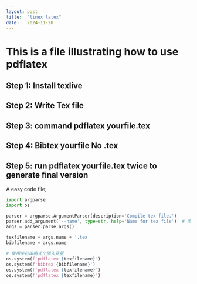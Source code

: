 ```yaml
---
layout: post
title:  "linux latex"
date:   2024-11-20
---
```



# This is a file illustrating how to use pdflatex

## Step 1: Install texlive

## Step 2: Write Tex file 

## Step 3: command pdflatex yourfile.tex

## Step 4: Bibtex yourfile **No .tex**

## Step 5: run pdflatex yourfile.tex twice to generate final version

A easy code file;

```python
import argparse
import os

parser = argparse.ArgumentParser(description='Compile tex file.')
parser.add_argument('--name', type=str, help='Name for tex file')  # 添加参数
args = parser.parse_args()

texfilename = args.name + '.tex'
bibfilename = args.name

# 使用字符串格式化插入变量
os.system(f'pdflatex {texfilename}')
os.system(f'bibtex {bibfilename}')
os.system(f'pdflatex {texfilename}')
os.system(f'pdflatex {texfilename}')
```